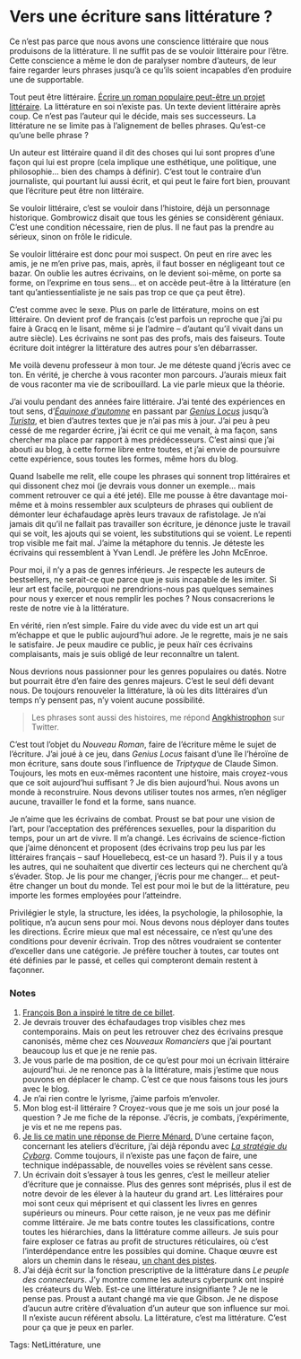 # Vers une écriture sans littérature ?

Ce n’est pas parce que nous avons une conscience littéraire que nous produisons de la littérature. Il ne suffit pas de se vouloir littéraire pour l’être. Cette conscience a même le don de paralyser nombre d’auteurs, de leur faire regarder leurs phrases jusqu’à ce qu’ils soient incapables d’en produire une de supportable.<span id="more-18796"></span>

Tout peut être littéraire. [Écrire un roman populaire peut-être un projet littéraire](http://blog.tcrouzet.com/2010/08/25/pour-une-litterature-de-gare/). La littérature en soi n’existe pas. Un texte devient littéraire après coup. Ce n’est pas l’auteur qui le décide, mais ses successeurs. La littérature ne se limite pas à l’alignement de belles phrases. Qu’est-ce qu’une belle phrase ?

Un auteur est littéraire quand il dit des choses qui lui sont propres d’une façon qui lui est propre (cela implique une esthétique, une politique, une philosophie… bien des champs à définir). C’est tout le contraire d’un journaliste, qui pourtant lui aussi écrit, et qui peut le faire fort bien, prouvant que l’écriture peut être non littéraire.

Se vouloir littéraire, c’est se vouloir dans l’histoire, déjà un personnage historique. Gombrowicz disait que tous les génies se considèrent géniaux. C’est une condition nécessaire, rien de plus. Il ne faut pas la prendre au sérieux, sinon on frôle le ridicule.

Se vouloir littéraire est donc pour moi suspect. On peut en rire avec les amis, je ne m’en prive pas, mais, après, il faut bosser en négligeant tout ce bazar. On oublie les autres écrivains, on le devient soi-même, on porte sa forme, on l’exprime en tous sens… et on accède peut-être à la littérature (en tant qu’antiessentialiste je ne sais pas trop ce que ça peut être).

C’est comme avec le sexe. Plus on parle de littérature, moins on est littéraire. On devient prof de français (c’est parfois un reproche que j’ai pu faire à Gracq en le lisant, même si je l’admire – d’autant qu’il vivait dans un autre siècle). Les écrivains ne sont pas des profs, mais des faiseurs. Toute écriture doit intégrer la littérature des autres pour s’en débarrasser.

Me voilà devenu professeur à mon tour. Je me déteste quand j’écris avec ce ton. En vérité, je cherche à vous raconter mon parcours. J’aurais mieux fait de vous raconter ma vie de scribouillard. La vie parle mieux que la théorie.

J’ai voulu pendant des années faire littéraire. J’ai tenté des expériences en tout sens, d’[*Équinoxe d’automne*](http://blog.tcrouzet.com/equinoxe-automne/) en passant par [*Genius Locus*](http://blog.tcrouzet.com/genius-locus/) jusqu’à [*Turista*](http://blog.tcrouzet.com/turista/), et bien d’autres textes que je n’ai pas mis à jour. J’ai peu à peu cessé de me regarder écrire, j’ai écrit ce qui me venait, à ma façon, sans chercher ma place par rapport à mes prédécesseurs. C’est ainsi que j’ai abouti au blog, à cette forme libre entre toutes, et j’ai envie de poursuivre cette expérience, sous toutes les formes, même hors du blog.

Quand Isabelle me relit, elle coupe les phrases qui sonnent trop littéraires et qui dissonent chez moi (je devrais vous donner un exemple… mais comment retrouver ce qui a été jeté). Elle me pousse à être davantage moi-même et à moins ressembler aux sculpteurs de phrases qui oublient de démonter leur échafaudage après leurs travaux de rafistolage. Je n’ai jamais dit qu’il ne fallait pas travailler son écriture, je dénonce juste le travail qui se voit, les ajouts qui se voient, les substitutions qui se voient. Le repenti trop visible me fait mal. J’aime la métaphore du tennis. Je déteste les écrivains qui ressemblent à Yvan Lendl. Je préfère les John McEnroe.

Pour moi, il n’y a pas de genres inférieurs. Je respecte les auteurs de bestsellers, ne serait-ce que parce que je suis incapable de les imiter. Si leur art est facile, pourquoi ne prendrions-nous pas quelques semaines pour nous y exercer et nous remplir les poches ? Nous consacrerions le reste de notre vie à la littérature.

En vérité, rien n’est simple. Faire du vide avec du vide est un art qui m’échappe et que le public aujourd’hui adore. Je le regrette, mais je ne sais le satisfaire. Je peux maudire ce public, je peux haïr ces écrivains complaisants, mais je suis obligé de leur reconnaître un talent.

Nous devrions nous passionner pour les genres populaires ou datés. Notre but pourrait être d’en faire des genres majeurs. C’est le seul défi devant nous. De toujours renouveler la littérature, là où les dits littéraires d’un temps n’y pensent pas, n’y voient aucune possibilité.

> Les phrases sont aussi des histoires, me répond [Angkhistrophon](http://twitter.com/angkhistrophon/status/22082728024) sur Twitter.

C’est tout l’objet du *Nouveau Roman*, faire de l’écriture même le sujet de l’écriture. J’ai joué à ce jeu, dans *Genius Locus* faisant d’une île l’héroïne de mon écriture, sans doute sous l’influence de *Triptyque* de Claude Simon. Toujours, les mots en eux-mêmes racontent une histoire, mais croyez-vous que ce soit aujourd’hui suffisant ? Je dis bien aujourd’hui. Nous avons un monde à reconstruire. Nous devons utiliser toutes nos armes, n’en négliger aucune, travailler le fond et la forme, sans nuance.

Je n’aime que les écrivains de combat. Proust se bat pour une vision de l’art, pour l’acceptation des préférences sexuelles, pour la disparition du temps, pour un art de vivre. Il m’a changé. Les écrivains de science-fiction que j’aime dénoncent et proposent (des écrivains trop peu lus par les littéraires français – sauf Houellebecq, est-ce un hasard ?). Puis il y a tous les autres, qui ne souhaitent que divertir ces lecteurs qui ne cherchent qu’à s’évader. Stop. Je lis pour me changer, j’écris pour me changer… et peut-être changer un bout du monde. Tel est pour moi le but de la littérature, peu importe les formes employées pour l’atteindre.

Privilégier le style, la structure, les idées, la psychologie, la philosophie, la politique, n’a aucun sens pour moi. Nous devons nous déployer dans toutes les directions. Écrire mieux que mal est nécessaire, ce n’est qu’une des conditions pour devenir écrivain. Trop des nôtres voudraient se contenter d’exceller dans une catégorie. Je préfère toucher à toutes, car toutes ont été définies par le passé, et celles qui compteront demain restent à façonner.

### Notes

1. [François Bon a inspiré le titre de ce billet](http://twitter.com/fbon/status/22080796278).
2. Je devrais trouver des échafaudages trop visibles chez mes contemporains. Mais on peut les retrouver chez des écrivains presque canonisés, même chez ces *Nouveaux Romanciers* que j’ai pourtant beaucoup lus et que je ne renie pas.
3. Je vous parle de ma position, de ce qu’est pour moi un écrivain littéraire aujourd'hui. Je ne renonce pas à la littérature, mais j’estime que nous pouvons en déplacer le champ. C’est ce que nous faisons tous les jours avec le blog.
4. Je n’ai rien contre le lyrisme, j’aime parfois m’envoler.
5. Mon blog est-il littéraire ? Croyez-vous que je me sois un jour posé la question ? Je me fiche de la réponse. J’écris, je combats, j’expérimente, je vis et ne me repens pas.
6. [Je lis ce matin une réponse de Pierre Ménard.](http://www.liminaire.fr/spip.php?article667) D’une certaine façon, concernant les ateliers d’écriture, j’ai déjà répondu avec [*La stratégie du Cyborg*](http://blog.tcrouzet.com/la-strategie-du-cyborg/). Comme toujours, il n’existe pas une façon de faire, une technique indépassable, de nouvelles voies se révèlent sans cesse.
7. Un écrivain doit s’essayer à tous les genres, c’est le meilleur atelier d’écriture que je connaisse. Plus des genres sont méprisés, plus il est de notre devoir de les élever à la hauteur du grand art. Les littéraires pour moi sont ceux qui méprisent et qui classent les livres en genres supérieurs ou mineurs. Pour cette raison, je ne veux pas me définir comme littéraire. Je me bats contre toutes les classifications, contre toutes les hiérarchies, dans la littérature comme ailleurs. Je suis pour faire exploser ce fatras au profit de structures réticulaires, où c’est l’interdépendance entre les possibles qui domine. Chaque œuvre est alors un chemin dans le réseau, [un chant des pistes](http://www.amazon.fr/Chant-pistes-Bruce-Chatwin/dp/2253054771/ref=sr_1_1).
8. J’ai déjà écrit sur la fonction prescriptive de la littérature dans *Le peuple des connecteurs*. J’y montre comme les auteurs cyberpunk ont inspiré les créateurs du Web. Est-ce une littérature insignifiante ? Je ne le pense pas. Proust a autant changé ma vie que Gibson. Je ne dispose d’aucun autre critère d’évaluation d’un auteur que son influence sur moi. Il n’existe aucun référent absolu. La littérature, c’est ma littérature. C’est pour ça que je peux en parler.

Tags: NetLittérature, une